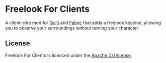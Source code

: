 # Freelook For Clients

A client-side mod for [Quilt](https://quiltmc.org) and [Fabric](https://fabricmc.net/) that adds a freelook keybind, allowing you to observe your surroundings without turning your character.

## License

Freelook For Clients is licenced under the [Apache 2.0 license](./LICENSE).
